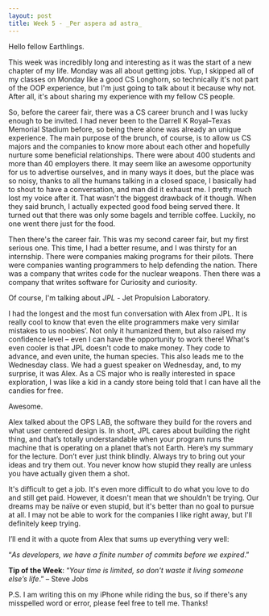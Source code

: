 ```yaml
---
layout: post
title: Week 5 - _Per aspera ad astra_
---
```

Hello fellow Earthlings. 

This week was incredibly long and interesting as it was the start of a new chapter of my life. Monday was all about getting jobs. Yup, I skipped all of my classes on Monday like a good CS Longhorn, so technically it's not part of the OOP experience, but I'm just going to talk about it because why not. After all, it's about sharing my experience with my fellow CS people. 

So, before the career fair, there was a CS career brunch and I was lucky enough to be invited. I had never been to the Darrell K Royal–Texas Memorial Stadium before, so being there alone was already an unique experience. The main purpose of the brunch, of course, is to allow us CS majors and the companies to know more about each other and hopefully nurture some beneficial relationships. There were about 400 students and more than 40 employers there. It may seem like an awesome opportunity for us to advertise ourselves, and in many ways it does, but the place was so noisy, thanks to all the humans talking in a closed space, I basically had to shout to have a conversation, and man did it exhaust me. I pretty much lost my voice after it. That wasn't the biggest drawback of it though. When they said brunch, I actually expected good food being served there. It turned out that there was only some bagels and terrible coffee. Luckily, no one went there just for the food. 

Then there's the career fair. This was my second career fair, but my first serious one. This time, I had a better resume, and I was thirsty for an internship. There were companies making programs for their pilots. There were companies wanting programmers to help defending the nation. There was a company that writes code for the nuclear weapons. Then there was a company that writes software for Curiosity and curiosity. 

Of course, I'm talking about *JPL* - Jet Propulsion Laboratory.

I had the longest and the most fun conversation with Alex from JPL. It is really cool to know that even the elite programmers make very similar mistakes to us noobies’. Not only it humanized them, but also raised my confidence level – even I can have the opportunity to work there!  What's even cooler is that JPL doesn't code to make money. They code to advance, and even unite, the human species. This also leads me to the Wednesday class. We had a guest speaker on Wednesday, and, to my surprise, it was Alex. As a CS major who is really interested in space exploration, I was like a kid in a candy store being told that I can have all the candies for free.

Awesome. 

Alex talked about the OPS LAB, the software they build for the rovers and what user centered design is. In short, JPL cares about building the right thing, and that’s totally understandable when your program runs the machine that is operating on a planet that’s not Earth. Here’s my summary for the lecture. Don’t ever just think blindly. Always try to bring out your ideas and try them out. You never know how stupid they really are unless you have actually given them a shot. 

It's difficult to get a job. It's even more difficult to do what you love to do and still get paid. However, it doesn't mean that we shouldn't be trying. Our dreams may be naïve or even stupid, but it's better than no goal to pursue at all. I may not be able to work for the companies I like right away, but I'll definitely keep trying. 

I’ll end it with a quote from Alex that sums up everything very well:

“*As developers, we have a finite number of commits before we expired*.”

**Tip of the Week**: “*Your time is limited, so don't waste it living someone else’s life*.” – Steve Jobs 

P.S. I am writing this on my iPhone while riding the bus, so if there's any misspelled word or error, please feel free to tell me. Thanks! 
